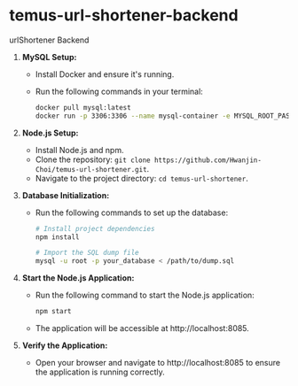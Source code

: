 # temus-url-shortener-backend
 urlShortener Backend


1. **MySQL Setup:**
   - Install Docker and ensure it's running.
   - Run the following commands in your terminal:

     ```bash
     docker pull mysql:latest
     docker run -p 3306:3306 --name mysql-container -e MYSQL_ROOT_PASSWORD=root_password -d mysql:latest
     ```

2. **Node.js Setup:**
   - Install Node.js and npm.
   - Clone the repository: `git clone https://github.com/Hwanjin-Choi/temus-url-shortener.git`.
   - Navigate to the project directory: `cd temus-url-shortener`.

3. **Database Initialization:**
   - Run the following commands to set up the database:

     ```bash
     # Install project dependencies
     npm install

     # Import the SQL dump file
     mysql -u root -p your_database < /path/to/dump.sql
     ```

4. **Start the Node.js Application:**
   - Run the following command to start the Node.js application:

     ```bash
     npm start
     ```

   - The application will be accessible at http://localhost:8085.

5. **Verify the Application:**
   - Open your browser and navigate to http://localhost:8085 to ensure the application is running correctly.


